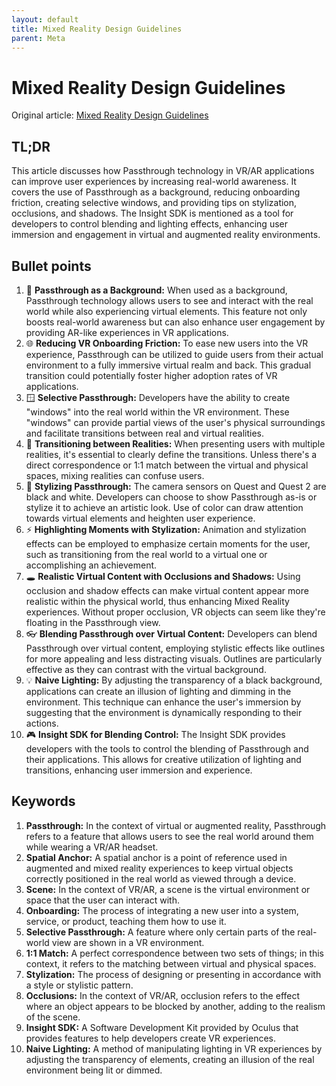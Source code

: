 ```yaml
---
layout: default
title: Mixed Reality Design Guidelines
parent: Meta
---
```


# Mixed Reality Design Guidelines
Original article: [Mixed Reality Design Guidelines](https://developer.oculus.com/resources/mr-design-guideline/)

## TL;DR
This article discusses how Passthrough technology in VR/AR applications can improve user experiences by increasing real-world awareness. It covers the use of Passthrough as a background, reducing onboarding friction, creating selective windows, and providing tips on stylization, occlusions, and shadows. The Insight SDK is mentioned as a tool for developers to control blending and lighting effects, enhancing user immersion and engagement in virtual and augmented reality environments.

## Bullet points
1. 👀 **Passthrough as a Background:** When used as a background, Passthrough technology allows users to see and interact with the real world while also experiencing virtual elements. This feature not only boosts real-world awareness but can also enhance user engagement by providing AR-like experiences in VR applications.
2. 🌐 **Reducing VR Onboarding Friction:** To ease new users into the VR experience, Passthrough can be utilized to guide users from their actual environment to a fully immersive virtual realm and back. This gradual transition could potentially foster higher adoption rates of VR applications.
3. 🪟 **Selective Passthrough:** Developers have the ability to create "windows" into the real world within the VR environment. These "windows" can provide partial views of the user's physical surroundings and facilitate transitions between real and virtual realities.
4. 🔄 **Transitioning between Realities:** When presenting users with multiple realities, it's essential to clearly define the transitions. Unless there's a direct correspondence or 1:1 match between the virtual and physical spaces, mixing realities can confuse users. 
5. 🎨 **Stylizing Passthrough:** The camera sensors on Quest and Quest 2 are black and white. Developers can choose to show Passthrough as-is or stylize it to achieve an artistic look. Use of color can draw attention towards virtual elements and heighten user experience.
6. ⚡ **Highlighting Moments with Stylization:** Animation and stylization effects can be employed to emphasize certain moments for the user, such as transitioning from the real world to a virtual one or accomplishing an achievement.
7. 🕳️ **Realistic Virtual Content with Occlusions and Shadows:** Using occlusion and shadow effects can make virtual content appear more realistic within the physical world, thus enhancing Mixed Reality experiences. Without proper occlusion, VR objects can seem like they're floating in the Passthrough view.
8. 👓 **Blending Passthrough over Virtual Content:** Developers can blend Passthrough over virtual content, employing stylistic effects like outlines for more appealing and less distracting visuals. Outlines are particularly effective as they can contrast with the virtual background.
9. 💡 **Naive Lighting:** By adjusting the transparency of a black background, applications can create an illusion of lighting and dimming in the environment. This technique can enhance the user's immersion by suggesting that the environment is dynamically responding to their actions.
10. 🎮 **Insight SDK for Blending Control:** The Insight SDK provides developers with the tools to control the blending of Passthrough and their applications. This allows for creative utilization of lighting and transitions, enhancing user immersion and experience.


## Keywords
1. **Passthrough:** In the context of virtual or augmented reality, Passthrough refers to a feature that allows users to see the real world around them while wearing a VR/AR headset.
2. **Spatial Anchor:** A spatial anchor is a point of reference used in augmented and mixed reality experiences to keep virtual objects correctly positioned in the real world as viewed through a device.
3. **Scene:** In the context of VR/AR, a scene is the virtual environment or space that the user can interact with.
4. **Onboarding:** The process of integrating a new user into a system, service, or product, teaching them how to use it.
5. **Selective Passthrough:** A feature where only certain parts of the real-world view are shown in a VR environment.
6. **1:1 Match:** A perfect correspondence between two sets of things; in this context, it refers to the matching between virtual and physical spaces.
7. **Stylization:** The process of designing or presenting in accordance with a style or stylistic pattern.
8.  **Occlusions:** In the context of VR/AR, occlusion refers to the effect where an object appears to be blocked by another, adding to the realism of the scene.
9.  **Insight SDK:** A Software Development Kit provided by Oculus that provides features to help developers create VR experiences.
10. **Naive Lighting:** A method of manipulating lighting in VR experiences by adjusting the transparency of elements, creating an illusion of the real environment being lit or dimmed.
